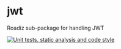 # jwt
Roadiz sub-package for handling JWT

[![Unit tests, static analysis and code style](https://github.com/roadiz/jwt/actions/workflows/run-test.yml/badge.svg?branch=develop)](https://github.com/roadiz/jwt/actions/workflows/run-test.yml)

